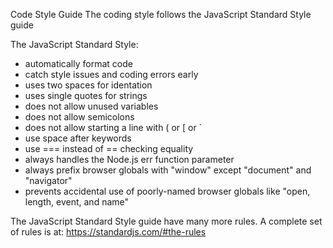 Code Style Guide
The coding style follows the JavaScript Standard Style guide

The JavaScript Standard Style:

- automatically format code
- catch style issues and coding errors early
- uses two spaces for identation
- uses single quotes for strings
- does not allow unused variables
- does not allow semicolons
- does not allow starting a line with ( or [ or `
- use space after keywords
- use === instead of == checking equality
- always handles the Node.js err function parameter
- always prefix browser globals with "window" except "document" and "navigator"
- prevents accidental use of poorly-named browser globals like "open, length, event, and name"

The JavaScript Standard Style guide have many more rules.
A complete set of rules is at: https://standardjs.com/#the-rules
